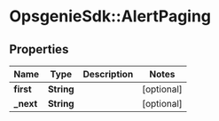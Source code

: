 # OpsgenieSdk::AlertPaging

## Properties
Name | Type | Description | Notes
------------ | ------------- | ------------- | -------------
**first** | **String** |  | [optional] 
**_next** | **String** |  | [optional] 


